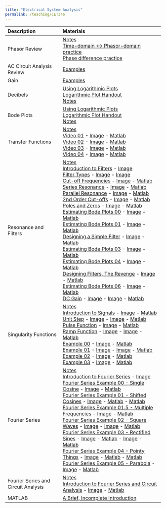 ```yaml
---
title: "Electrical System Analysis"
permalink: /teaching/CET346
---
```


| Description                       | Materials                                        | 
| :--------------------             | :-----------------------                         |
| Phasor Review       | [Notes](/files/BookPages_Chapter03.pdf)<br>[Time-domain <-> Phasor-domain practice](/files/CET346TimeToPhasor.m)<br>[Phase difference practice](/files/CET346PhaseDifference.m) |
| AC Circuit Analysis Review       | [Examples](/files/BookPages_Chapter04.pdf) |
| Gain       | [Examples](/files/BookPages_Chapter06.pdf) |
| Decibels       | [Using Logarithmic Plots](/files/CET346LogScaleSlides.pdf)<br>[Logarithmic Plot Handout](/files/LogScaleHandout.pdf)<br>[Notes](/files/BookPages_Chapter08.pdf) |
| Bode Plots       | [Using Logarithmic Plots](/files/CET346LogScaleSlides.pdf)<br>[Logarithmic Plot Handout](/files/LogScaleHandout.pdf)<br>[Notes](/files/BookPages_Chapter09.pdf) |
| Transfer Functions       | [Notes](/files/BookPages_Chapter10.pdf) <br> [Video 01](https://youtu.be/8Lx0Ov_kaOY) - [Image](/files/CET346/TF01.png) - [Matlab](/files/CET346/CET346_TF01.m) <br> [Video 02](https://youtu.be/DVmzAq3DHrA) - [Image](/files/CET346/TF02.png) - [Matlab](/files/CET346/CET346_TF02.m) <br> [Video 03](https://youtu.be/725d-KC00Oc) - [Image](/files/CET346/TF03.png) - [Matlab](/files/CET346/CET346_TF03.m) <br> [Video 04](https://youtu.be/ElcsIRa50Mo) - [Image](/files/CET346/TF04.png) - [Matlab](/files/CET346/CET346_TF04.m)|
| Resonance and Filters       | [Notes](/files/BookPages_Chapter11.pdf) <br> [Introduction to Filters](https://youtu.be/0Ef1EeSOTew) - [Image](/files/CET346/Filters00.png) <br> [Filter Types](https://youtu.be/0-0K5I-Jgos) - [Image](/files/CET346/Filters01a.png) - [Image](/files/CET346/Filters01b.png) <br> [Cut-off Frequencies](https://youtu.be/_XIvkeAQh_Y) - [Image](/files/CET346/Filters02.png) - [Matlab](/files/CET346/CET346_Filters02.m) <br> [Series Resonance](https://youtu.be/u_qbVt8GdjM) - [Image](/files/CET346/Resonance03.png) - [Matlab](/files/CET346/CET346_Resonance.m) <br> [Parallel Resonance](https://youtu.be/1336IpqrCcg) - [Image](/files/CET346/Resonance04.png) - [Matlab](/files/CET346/CET346_Resonance02.m) <br> [2nd Order Cut-offs](https://youtu.be/4Y_yuGt76mA) - [Image](/files/CET346/Resonance05.png) - [Matlab](/files/CET346/CET346_Resonance03.m) <br> [Poles and Zeros](https://youtu.be/Lspt8z_azZg) - [Image](/files/CET346/PolesZeros06.png) - [Matlab](/files/CET346/CET346_PolesZeros04.m) <br> [Estimating Bode Plots 00](https://youtu.be/qNzL5ejEETI) - [Image](/files/CET346/Bodes/Bode00.png) - [Matlab](/files/CET346/Bodes/CET346_Bode00.m) <br> [Estimating Bode Plots 01](https://youtu.be/3YQ2tMUJ1xU) - [Image](/files/CET346/Bodes/Bode01.png) - [Matlab](/files/CET346/Bodes/CET346_Bode01.m) <br> [Designing a Simple Filter](https://youtu.be/gO8d_rw2ryA) - [Image](/files/CET346/Bodes/BodeDesign02.png) - [Matlab](/files/CET346/Bodes/CET346_BodeDesign02.m) <br> [Estimating Bode Plots 03](https://youtu.be/GHTjxspHUxs) - [Image](/files/CET346/Bodes/Bode03.png) - [Matlab](/files/CET346/Bodes/CET346_Bode03.m) <br> [Estimating Bode Plots 04](https://youtu.be/DhpriLVdkVk) - [Image](/files/CET346/Bodes/Bode04.png) - [Matlab](/files/CET346/Bodes/CET346_Bode04.m) <br> [Designing Filters, The Revenge](https://youtu.be/HL4WZb3JJrM) - [Image](/files/CET346/Bodes/BodeDesign05.png) - [Matlab](/files/CET346/Bodes/CET346_BodeDesign05.m) <br> [Estimating Bode Plots 06](https://youtu.be/nJnFpHTQtEQ) - [Image](/files/CET346/Bodes/Bode06.png) - [Matlab](/files/CET346/Bodes/CET346_Bode06.m) <br> [DC Gain](https://youtu.be/RPOA7ovUi3E) - [Image](/files/CET346/Bodes/DCGain00a.png) - [Image](/files/CET346/Bodes/DCGain00b.png) - [Matlab](/files/CET346/Bodes/CET346_DCGain.m) |
|  Singularity Functions       | [Notes](/files/BookPages_Chapter12.pdf) <br> [Introduction to Signals](https://youtu.be/bAagflLMDqg) - [Image](/files/CET346/Singularity/CET346_12_IntroToSignals.png) - [Matlab](/files/CET346/Singularity/CET346_SignalIntro.m) <br> [Unit Step](https://youtu.be/wkXf78RdfkE) - [Image](/files/CET346/Singularity/CET346_12_UnitStep00.png) - [Image](/files/CET346/Singularity/CET346_12_UnitStep01.png) - [Matlab](/files/CET346/Singularity/CET346_12_StepFunction.m) <br> [Pulse Function](https://youtu.be/p5YsMfPzcMI) - [Image](/files/CET346/Singularity/CET346_12_Pulse00.png) - [Matlab](/files/CET346/Singularity/CET346_12_PulseFunction.m) <br> [Ramp Function](https://youtu.be/wpJRW3mRgLk) - [Image](/files/CET346/Singularity/CET346_12_Ramp00.png) - [Image](/files/CET346/Singularity/CET346_12_Ramp01.png) - [Matlab](/files/CET346/Singularity/CET346_12_RampFunction.m) <br> [Example 00](https://youtu.be/Kr3qKy_kNXA) - [Image](/files/CET346/Singularity/CET346_Example00.png) - [Matlab](/files/CET346/Singularity/Example00.m) <br> [Example 01](https://youtu.be/Luer_uLY5F0) - [Image](/files/CET346/Singularity/CET346_Example01a.png) - [Image](/files/CET346/Singularity/CET346_Example01b.png) - [Matlab](/files/CET346/Singularity/Example01.m) <br> [Example 02](https://youtu.be/u4YADGfAHf0) - [Image](/files/CET346/Singularity/CET346_Example02.png) - [Matlab](/files/CET346/Singularity/Example02.m) <br> [Example 03](https://youtu.be/BeDAe8Up3UE) - [Image](/files/CET346/Singularity/CET346_Example03.png) - [Matlab](/files/CET346/Singularity/Example03.m) |
|  Fourier Series       | [Notes](/files/BookPages_Chapter13.pdf) <br> [Introduction to Fourier Series](https://youtu.be/_XZ4RMIlmjA) - [Image](/files/CET346/Fourier/CET346_13_IntroToFourier.png) <br> [Fourier Series Example 00 - Single Cosine](https://youtu.be/s34hEQihvGM) - [Image](/files/CET346/Fourier/CET346_13_Example00_SingleCosine.png) - [Matlab](/files/CET346/Fourier/CET346_13_Example00_SingleCosine.m) <br> [Fourier Series Example 01 - Shifted Cosines](https://youtu.be/VOFkT8tuWfI) - [Image](/files/CET346/Fourier/CET346_13_Example01_ShiftedCosine.png) - [Matlab](/files/CET346/Fourier/CET346_13_Example01_SingleSine.m) - [Matlab](/files/CET346/Fourier/CET346_13_Example01_ShiftedCosine.m) <br> [Fourier Series Example 01.5 - Multiple Frequencies](https://youtu.be/0zTA0JPj8bo) - [Image](/files/CET346/Fourier/CET346_13_Example01.5_MultipleFrequencies.png) - [Matlab](/files/CET346/Fourier/CET346_13_Example01_5_MultipleFrequencies) <br> [Fourier Series Example 02 - Square Waves](https://youtu.be/Qp-xWAy6llM) - [Image](/files/CET346/Fourier/CET346_13_Example02_SquareWave_a.png) - [Image](/files/CET346/Fourier/CET346_13_Example02_SquareWave_b.png) - [Matlab](/files/CET346/Fourier/CET346_13_Example02_SquareWave.m) <br> [Fourier Series Example 03 - Rectified Sines](https://youtu.be/KsGUOcrDp2Y) - [Image](/files/CET346/Fourier/CET346_13_Example03_HalfWaveRectified.png) - [Matlab](/files/CET346/Fourier/CET346_13_Example03_HalfWaveRectified.m) - [Image](/files/CET346/Fourier/CET346_13_Example03_FullWaveRectified.png) - [Matlab](/files/CET346/Fourier/CET346_13_Example03_FullWaveRectified.m) <br> [Fourier Series Example 04 - Pointy Things](https://youtu.be/pKH3Vn4UG64) - [Image](/files/CET346/Fourier/CET346_13_Example04_PointyThings.png) - [Matlab](/files/CET346/Fourier/CET346_13_Example04_Sawtooth.m) - [Matlab](/files/CET346/Fourier/CET346_13_Example04_Triangle.m) <br> [Fourier Series Example 05 - Parabola](https://youtu.be/-v1VcqcK73w) - [Image](/files/CET346/Fourier/CET346_13_Example05_Parabola.png) - [Matlab](/files/CET346/Fourier/CET346_13_Example05_Parabola.m) |
|  Fourier Series and Circuit Analysis       | [Notes](/files/BookPages_Chapter14.pdf) <br> [Introduction to Fourier Series and Circuit Analysis](https://youtu.be/Dip5340QNwQ) - [Image](/files/CET346/FourierCktAnalysis/CET346_14_IntroFourierCktAnalysis.png) - [Matlab](/files/CET346/FourierCktAnalysis/CET346_14_IntroFourierCktAnalysis.m) |
|  MATLAB       | [A Brief, Incomplete Introduction](/files/BookPages_Chapter02.pdf) | 
